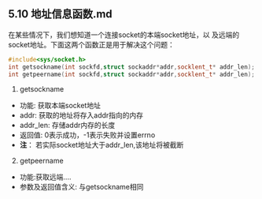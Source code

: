 ## 5.10 地址信息函数.md
在某些情况下，我们想知道一个连接socket的本端socket地址，以
及远端的socket地址。下面这两个函数正是用于解决这个问题：
``````C++
#include<sys/socket.h>
int getsockname(int sockfd,struct sockaddr*addr,socklent_t* addr_len);
int getpeername(int sockfd,struct sockaddr*addr,socklent_t* addr_len);
``````
1. getsockname
* 功能: 获取本端socket地址
* addr: 获取的地址将存入addr指向的内存
* addr_len: 存储addr内存的长度
* 返回值: 0表示成功，-1表示失败并设置errno
* **注**： 若实际socket地址大于addr_len,该地址将被截断

2. getpeername
* 功能:获取远端....
* 参数及返回值含义: 与getsockname相同

